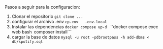 Pasos a seguir para la configuracion:
1. Clonar el repositorio
   ```git clone ...```
2. configurar el archivo .env
    ```cp.env   .env.local```
3. Instalar las dependencias
    ```docker compose up-d ```
    ``docker compose exec web bash```
    ```composer install```
4. cargar la base de datos
    ```mysql -u root -pdbrootpass -h add-dbms < db/spotify.sql```
